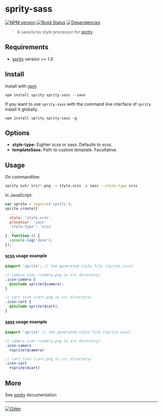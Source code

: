 # sprity-sass

[![NPM version](https://badge.fury.io/js/sprity-sass.svg)](http://badge.fury.io/js/sprity-sass) [![Build Status](https://travis-ci.org/sprity/sprity-sass.svg?branch=master)](https://travis-ci.org/sprity/sprity-sass) [![Dependencies](https://david-dm.org/sprity/sprity-sass.svg)](https://david-dm.org/sprity/sprity-sass)

> A sass/scss style processor for [sprity](https://npmjs.org/package/sprity)

## Requirements

- [sprity](https://npmjs.org/package/sprity) version >= 1.0

## Install

Install with [npm](https://npmjs.org/package/sprity-sass)

```
npm install sprity sprity-sass --save
```

If you want to use `sprity-sass` with the command line interface of `sprity` install it globally.

```
npm install sprity sprity-sass -g
```

## Options

* **style-type:** Eighter scss or sass. Defaults to scss.
* **templateSass:** Path to custom template. Facultative.

## Usage

On commandline:

```sh
sprity out/ src/*.png -s style.scss -p sass --style-type scss
```

In JavaScript:

```js
var sprite = require('sprity');
sprite.create({
  ...
  style: 'style.scss',
  processor: 'sass'
  'style-type': 'scss'
  ...
}, function () {
  console.log('done');
});
```

#### [scss](http://sass-lang.com/) usage example

```scss
@import 'sprite'; // the generated style file (sprite.scss)

// camera icon (camera.png in src directory)
.icon-camera {
  @include sprite($camera);
}

// cart icon (cart.png in src directory)
.icon-cart {
  @include sprite($cart);
}
```

#### [sass](http://sass-lang.com/) usage example

```sass
@import 'sprite' // the generated style file (sprite.sass)

// camera icon (camera.png in src directory)
.icon-camera
  +sprite($camera)

// cart icon (cart.png in src directory)
.icon-cart
  +sprite($cart)
```

## More

See [sprity](https://npmjs.org/package/sprity) documentation

---
[![Gitter](https://badges.gitter.im/Join%20Chat.svg)](https://gitter.im/sprity/sprity?utm_source=badge&utm_medium=badge&utm_campaign=pr-badge)
